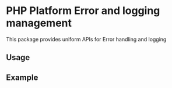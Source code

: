 # PHP Platform Error and logging management
This package provides uniform APIs for Error handling and logging


## Usage


## Example
